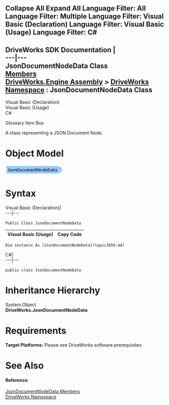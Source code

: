 Collapse All Expand All Language Filter: All  Language Filter: Multiple  Language Filter: Visual Basic (Declaration) Language Filter: Visual Basic (Usage) Language Filter: C#  
---  
DriveWorks SDK Documentation  |   
---|---  
JsonDocumentNodeData Class   
[Members](topic3660.md)   
[DriveWorks.Engine Assembly](topic2156.md) > [DriveWorks Namespace](topic2159.md) : JsonDocumentNodeData Class  
---  
  
Visual Basic (Declaration)    
Visual Basic (Usage)    
C# 

Glossary Item Box

A class representing a JSON Document Node. 

# Object Model

![](dotnetdiagramimages/image165.png)

# Syntax

Visual Basic (Declaration)|   
---|---  
      
    
    Public Class JsonDocumentNodeData   
  
Visual Basic (Usage)| Copy Code  
---|---  
      
    
    Dim instance As [JsonDocumentNodeData](topic3659.md)  
  
C#|   
---|---  
      
    
    public class JsonDocumentNodeData   
  
# Inheritance Hierarchy

System.Object  
**DriveWorks.JsonDocumentNodeData**  


# Requirements

**Target Platforms:** Please see DriveWorks software prerequisites.

# See Also

#### Reference

[JsonDocumentNodeData Members](topic3660.md)   
[DriveWorks Namespace](topic2159.md)


